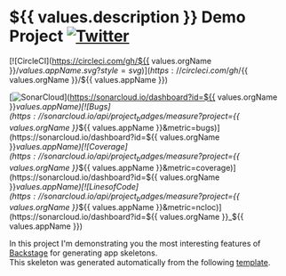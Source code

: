 # ${{ values.description }} Demo Project [![Twitter](https://img.shields.io/twitter/follow/piotr_minkowski.svg?style=social&logo=twitter&label=Follow%20Me)](https://twitter.com/piotr_minkowski)

[![CircleCI](https://circleci.com/gh/${{ values.orgName }}/${{ values.appName }}.svg?style=svg)](https://circleci.com/gh/${{ values.orgName }}/${{ values.appName }})

[![SonarCloud](https://sonarcloud.io/images/project_badges/sonarcloud-black.svg)](https://sonarcloud.io/dashboard?id=${{ values.orgName }}_${{ values.appName }})
[![Bugs](https://sonarcloud.io/api/project_badges/measure?project=${{ values.orgName }}_${{ values.appName }}&metric=bugs)](https://sonarcloud.io/dashboard?id=${{ values.orgName }}_${{ values.appName }})
[![Coverage](https://sonarcloud.io/api/project_badges/measure?project=${{ values.orgName }}_${{ values.appName }}&metric=coverage)](https://sonarcloud.io/dashboard?id=${{ values.orgName }}_${{ values.appName }})
[![Lines of Code](https://sonarcloud.io/api/project_badges/measure?project=${{ values.orgName }}_${{ values.appName }}&metric=ncloc)](https://sonarcloud.io/dashboard?id=${{ values.orgName }}_${{ values.appName }})

In this project I'm demonstrating you the most interesting features of [Backstage](https://backstage.io/) for generating app skeletons. \
This skeleton was generated automatically from the following [template](https://github.com/granatengeorg-de/backstage-templates/blob/master/templates/spring-boot-basic/template.yaml).